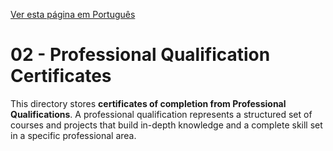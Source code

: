 [Ver esta página em Português](README_pt-br.md)

# 02 - Professional Qualification Certificates

This directory stores **certificates of completion from Professional Qualifications**. A professional qualification represents a structured set of courses and projects that build in-depth knowledge and a complete skill set in a specific professional area.
